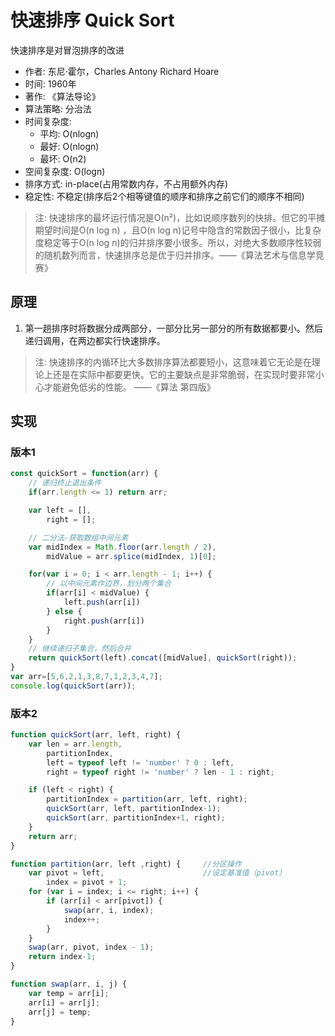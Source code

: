 # 快速排序 Quick Sort

快速排序是对冒泡排序的改进

- 作者: 东尼·霍尔，Charles Antony Richard Hoare
- 时间: 1960年
- 著作: 《算法导论》
- 算法策略: 分治法
- 时间复杂度:
  - 平均: O(nlogn)
  - 最好: O(nlogn)
  - 最坏: O(n2)
- 空间复杂度: O(logn)
- 排序方式: in-place(占用常数内存，不占用额外内存)
- 稳定性: 不稳定(排序后2个相等键值的顺序和排序之前它们的顺序不相同)

> 注: 快速排序的最坏运行情况是O(n²)，比如说顺序数列的快排。但它的平摊期望时间是O(n log n) ，且O(n log n)记号中隐含的常数因子很小，比复杂度稳定等于O(n log n)的归并排序要小很多。所以，对绝大多数顺序性较弱的随机数列而言，快速排序总是优于归并排序。——《算法艺术与信息学竞赛》

## 原理

1. 第一趟排序时将数据分成两部分，一部分比另一部分的所有数据都要小。然后递归调用，在两边都实行快速排序。

> 注: 快速排序的内循环比大多数排序算法都要短小，这意味着它无论是在理论上还是在实际中都要更快。它的主要缺点是非常脆弱，在实现时要非常小心才能避免低劣的性能。 ——《算法 第四版》

## 实现

### 版本1

```js
const quickSort = function(arr) {
    // 递归终止退出条件
    if(arr.length <= 1) return arr;

    var left = [],
        right = [];

    // 二分法-获取数组中间元素
    var midIndex = Math.floor(arr.length / 2),
        midValue = arr.splice(midIndex, 1)[0];

    for(var i = 0; i < arr.length - 1; i++) {
        // 以中间元素作边界，划分两个集合
        if(arr[i] < midValue) {
            left.push(arr[i])
        } else {
            right.push(arr[i])
        }
    }
    // 继续递归子集合，然后合并
    return quickSort(left).concat([midValue], quickSort(right));
}
var arr=[5,6,2,1,3,8,7,1,2,3,4,7];
console.log(quickSort(arr));
```

### 版本2

```js
function quickSort(arr, left, right) {
    var len = arr.length,
        partitionIndex,
        left = typeof left != 'number' ? 0 : left,
        right = typeof right != 'number' ? len - 1 : right;

    if (left < right) {
        partitionIndex = partition(arr, left, right);
        quickSort(arr, left, partitionIndex-1);
        quickSort(arr, partitionIndex+1, right);
    }
    return arr;
}

function partition(arr, left ,right) {     //分区操作
    var pivot = left,                      //设定基准值（pivot）
        index = pivot + 1;
    for (var i = index; i <= right; i++) {
        if (arr[i] < arr[pivot]) {
            swap(arr, i, index);
            index++;
        }
    }
    swap(arr, pivot, index - 1);
    return index-1;
}

function swap(arr, i, j) {
    var temp = arr[i];
    arr[i] = arr[j];
    arr[j] = temp;
}
```
